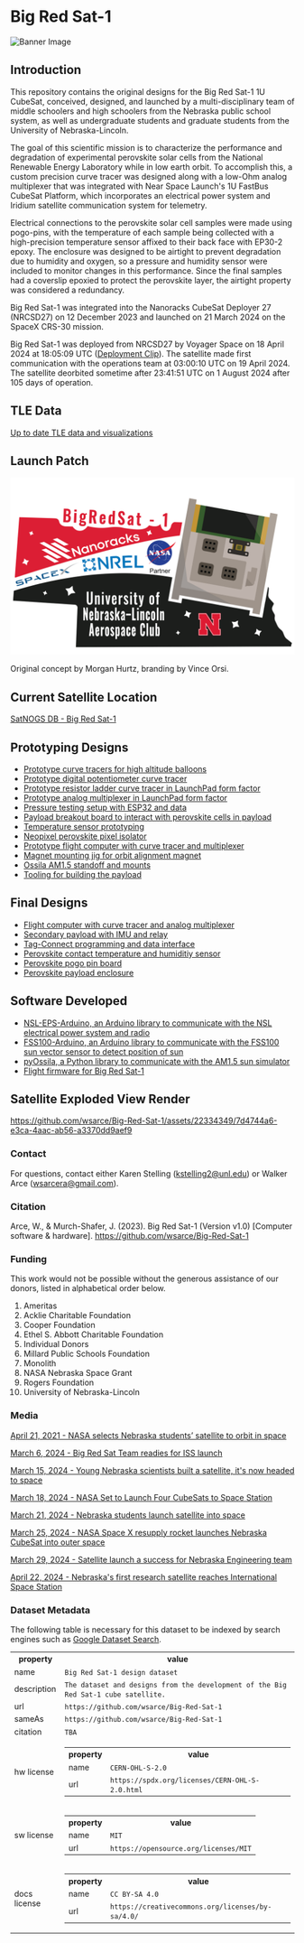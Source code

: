 # Big Red Sat-1

![Banner Image](https://github.com/wsarce/Big-Red-Sat-1/blob/main/Images/Banner%20Image.png)

## Introduction 

This repository contains the original designs for the Big Red Sat-1 1U CubeSat, conceived, designed, and launched by a multi-disciplinary team of middle schoolers and high schoolers from the Nebraska public school system, as well as undergraduate students and graduate students from the University of Nebraska-Lincoln.  

The goal of this scientific mission is to characterize the performance and degradation of experimental perovskite solar cells from the National Renewable Energy Laboratory while in low earth orbit.  To accomplish this, a custom precision curve tracer was designed along with a low-Ohm analog multiplexer that was integrated with Near Space Launch's 1U FastBus CubeSat Platform, which incorporates an electrical power system and Iridium satellite communication system for telemetry.  

Electrical connections to the perovskite solar cell samples were made using pogo-pins, with the temperature of each sample being collected with a high-precision temperature sensor affixed to their back face with EP30-2 epoxy.  The enclosure was designed to be airtight to prevent degradation due to humidity and oxygen, so a pressure and humidity sensor were included to monitor changes in this performance.  Since the final samples had a coverslip epoxied to protect the perovskite layer, the airtight property was considered a redundancy.

Big Red Sat-1 was integrated into the Nanoracks CubeSat Deployer 27 (NRCSD27) on 12 December 2023 and launched on 21 March 2024 on the SpaceX CRS-30 mission.   

Big Red Sat-1 was deployed from NRCSD27 by Voyager Space on 18 April 2024 at 18:05:09 UTC ([Deployment Clip](https://www.youtube.com/clip/UgkxD5o3cp39FE0SL8AzyLTBCwdvlqdmNVEa)).  The satellite made first communication with the operations team at 03:00:10 UTC on 19 April 2024.  The satellite deorbited sometime after 23:41:51 UTC on 1 August 2024 after 105 days of operation.

## TLE Data

[Up to date TLE data and visualizations](https://orbit.ing-now.com/satellite/59560/1998-067wk/1998-067wk/)

## Launch Patch

![BRS-1 Patch](https://github.com/Big-Red-Sat/Big-Red-Sat-1/blob/main/Patches/BRS-1_Patch.png)

Original concept by Morgan Hurtz, branding by Vince Orsi.

## Current Satellite Location

[SatNOGS DB - Big Red Sat-1](https://db.satnogs.org/satellite/YJQI-7143-2488-2930-9322#mapcontent)

## Prototyping Designs

- [Prototype curve tracers for high altitude balloons](https://github.com/wsarce/Big-Red-Sat-1/tree/main/Prototyping/SIV_pcb)
- [Prototype digital potentiometer curve tracer](https://github.com/wsarce/Big-Red-Sat-1/tree/main/Prototyping/singular_SIV)
- [Prototype resistor ladder curve tracer in LaunchPad form factor](https://github.com/wsarce/Big-Red-Sat-1/tree/main/Prototyping/resistor_ladder_curve_tracer)
- [Prototype analog multiplexer in LaunchPad form factor](https://github.com/wsarce/Big-Red-Sat-1/tree/main/Prototyping/perovskite_switcher/v2)
- [Pressure testing setup with ESP32 and data](https://github.com/wsarce/Big-Red-Sat-1/tree/main/Prototyping/pressure-monitor)
- [Payload breakout board to interact with perovskite cells in payload](https://github.com/wsarce/Big-Red-Sat-1/tree/main/Prototyping/payload-breakout-board/Gecko_Poker)
- [Temperature sensor prototyping](https://github.com/wsarce/Big-Red-Sat-1/tree/main/Prototyping/temp-sensor-prototyping)
- [Neopixel perovskite pixel isolator](https://github.com/wsarce/Big-Red-Sat-1/tree/main/Prototyping/perovskite-cell-isolator)
- [Prototype flight computer with curve tracer and multiplexer](https://github.com/wsarce/Big-Red-Sat-1/tree/main/Prototyping/payload_controller)
- [Magnet mounting jig for orbit alignment magnet](https://github.com/wsarce/Big-Red-Sat-1/tree/main/Prototyping/magnet_mounting)
- [Ossila AM1.5 standoff and mounts](https://github.com/wsarce/Big-Red-Sat-1/tree/main/Prototyping/ossila_mounting)
- [Tooling for building the payload](https://github.com/wsarce/Big-Red-Sat-1/tree/main/Prototyping/payload_mounting)

## Final Designs

- [Flight computer with curve tracer and analog multiplexer](https://github.com/wsarce/Big-Red-Sat-1/tree/main/Flight%20Hardware/flight_computer/v3)
- [Secondary payload with IMU and relay](https://github.com/wsarce/Big-Red-Sat-1/tree/main/Flight%20Hardware/secondary_payload)
- [Tag-Connect programming and data interface](https://github.com/wsarce/Big-Red-Sat-1/tree/main/Flight%20Hardware/Tag%20Connector)
- [Perovskite contact temperature and humiditiy sensor](https://github.com/wsarce/Big-Red-Sat-1/tree/main/Flight%20Hardware/perovskite_contact_board/V7)
- [Perovskite pogo pin board](https://github.com/wsarce/Big-Red-Sat-1/tree/main/Flight%20Hardware/perovskite_contact_board/V6/bot)
- [Perovskite payload enclosure](https://github.com/wsarce/Big-Red-Sat-1/tree/main/Flight%20Payload/Mechanical%20Design)

## Software Developed

- [NSL-EPS-Arduino, an Arduino library to communicate with the NSL electrical power system and radio](https://github.com/wsarce/NSL-EPS-Arduino)
- [FSS100-Arduino, an Arduino library to communicate with the FSS100 sun vector sensor to detect position of sun](https://github.com/wsarce/FSS100-Arduino)
- [pyOssila, a Python library to communicate with the AM1.5 sun simulator](https://github.com/wsarce/pyOssila)
- [Flight firmware for Big Red Sat-1](https://github.com/wsarce/Big-Red-Sat-1/blob/main/Flight%20Hardware/flight_computer/v3/Firmware/brs_flight_firmware/brs_flight_firmware.ino)

## Satellite Exploded View Render

https://github.com/wsarce/Big-Red-Sat-1/assets/22334349/7d4744a6-e3ca-4aac-ab56-a3370dd9aef9

### Contact
For questions, contact either Karen Stelling (kstelling2@unl.edu) or Walker Arce (wsarcera@gmail.com).

### Citation
Arce, W., & Murch-Shafer, J. (2023). Big Red Sat-1 (Version v1.0) [Computer software & hardware]. https://github.com/wsarce/Big-Red-Sat-1

### Funding
This work would not be possible without the generous assistance of our donors, listed in alphabetical order below.
1.	Ameritas
2.	Acklie Charitable Foundation
3.	Cooper Foundation
4.	Ethel S. Abbott Charitable Foundation
5.	Individual Donors
6.	Millard Public Schools Foundation
7.	Monolith
8.	NASA Nebraska Space Grant
9.	Rogers Foundation
10.	University of Nebraska-Lincoln

### Media

[April 21, 2021 - NASA selects Nebraska students’ satellite to orbit in space](https://news.unl.edu/newsrooms/today/article/nasa-selects-nebraska-students-satellite-to-orbit-in-space/)

[March 6, 2024 - Big Red Sat Team readies for ISS launch](https://news.unl.edu/newsrooms/today/article/big-red-sat-team-readies-for-iss-launch/)

[March 15, 2024 - Young Nebraska scientists built a satellite, it's now headed to space](https://nebraskapublicmedia.org/en/news/news-articles/young-nebraska-scientists-built-a-satellite-its-now-headed-to-space/)

[March 18, 2024 - NASA Set to Launch Four CubeSats to Space Station](https://blogs.nasa.gov/smallsatellites/2024/03/18/nasa-set-to-launch-four-cubesats-to-space-station/)

[March 21, 2024 - Nebraska students launch satellite into space](https://www.1011now.com/2024/03/21/nebraska-students-launch-satellite-into-space/)

[March 25, 2024 - NASA Space X resupply rocket launches Nebraska CubeSat into outer space](https://engineering.unl.edu/news/240325/nasa_cubesat_launch/)

[March 29, 2024 - Satellite launch a success for Nebraska Engineering team](https://news.unl.edu/newsrooms/today/article/satellite-launch-a-success-for-nebraska-engineering-team/)

[April 22, 2024 - Nebraska's first research satellite reaches International Space Station](https://www.hastingstribune.com/news/nebraskas-first-research-satellite-reaches-international-space-station/article_87f0fb4a-ffdd-11ee-b091-f7073b412070.html)

### Dataset Metadata
The following table is necessary for this dataset to be indexed by search
engines such as <a href="https://g.co/datasetsearch">Google Dataset Search</a>.
<div itemscope itemtype="http://schema.org/Dataset">
<table>
<tr>
<th>property</th>
<th>value</th>
</tr>
<tr>
<td>name</td>
<td><code itemprop="name">Big Red Sat-1 design dataset</code></td>
</tr>
<tr>
<td>description</td>
<td><code itemprop="description">The dataset and designs from the development of the Big Red Sat-1 cube satellite.</code></td>
</tr>
</tr>
<tr>
<td>url</td>
<td><code itemprop="url">https://github.com/wsarce/Big-Red-Sat-1</code></td>
</tr>
<tr>
<td>sameAs</td>
<td><code itemprop="sameAs">https://github.com/wsarce/Big-Red-Sat-1</code></td>
</tr>
<tr>
<td>citation</td>
<td><code itemprop="citation">TBA</code></td>
</tr>
<tr>
<td>hw license</td>
<td>
<div itemscope itemtype="http://schema.org/CreativeWork" itemprop="license">
<table>
<tr>
<th>property</th>
<th>value</th>
</tr>
<tr>
<td>name</td>
<td><code itemprop="name">CERN-OHL-S-2.0</code></td>
</tr>
<tr>
<td>url</td>
<td><code itemprop="url">https://spdx.org/licenses/CERN-OHL-S-2.0.html</code></td>
</tr>
</table>
</div>
</td>
</tr>
<tr>
<td>sw license</td>
<td>
<div itemscope itemtype="http://schema.org/CreativeWork" itemprop="license">
<table>
<tr>
<th>property</th>
<th>value</th>
</tr>
<tr>
<td>name</td>
<td><code itemprop="name">MIT</code></td>
</tr>
<tr>
<td>url</td>
<td><code itemprop="url">https://opensource.org/licenses/MIT</code></td>
</tr>
</table>
</div>
</td>
</tr>
<tr>
<td>docs license</td>
<td>
<div itemscope itemtype="http://schema.org/CreativeWork" itemprop="license">
<table>
<tr>
<th>property</th>
<th>value</th>
</tr>
<tr>
<td>name</td>
<td><code itemprop="name">CC BY-SA 4.0</code></td>
</tr>
<tr>
<td>url</td>
<td><code itemprop="url">https://creativecommons.org/licenses/by-sa/4.0/</code></td>
</tr>
</table>
</div>
</td>
</tr>
</table>
</div>
